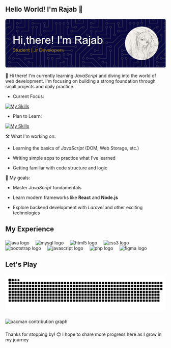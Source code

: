 ## Hello World! I'm Rajab 👋

![FelienZ](github-header-image.png)


<!--
**FelienZ/FelienZ** is a ✨ _special_ ✨ repository because its `README.md` (this file) appears on your GitHub profile.

Here are some ideas to get you started:

- 🔭 I’m currently working on ...
- 🌱 I’m currently learning ...
- 👯 I’m looking to collaborate on ...
- 🤔 I’m looking for help with ...
- 💬 Ask me about ...
- 📫 How to reach me: ...
- 😄 Pronouns: ...
- ⚡ Fun fact: ...
-->
🌱 Hi there! I'm currently learning *JavaScript* and diving into the world of web development. I'm focusing on building a strong foundation through small projects and daily practice.

- Current Focus:
  
[![My Skills](https://skillicons.dev/icons?i=js,html,css,php)](https://skillicons.dev)

- Plan to Learn:
  
[![My Skills](https://skillicons.dev/icons?i=react,nodejs,laravel,vue,python&theme=light&)](https://skillicons.dev)

🛠️ What I'm working on:

- Learning the basics of *JavaScript* (DOM, Web Storage, etc.)

- Writing simple apps to practice what I’ve learned

- Getting familiar with code structure and logic

🚀 My goals:

- Master *JavaScript* fundamentals

- Learn modern frameworks like **React** and **Node.js**

- Explore backend development with *Laravel* and other exciting technologies

<h2 align="left">My Experience</h2>

###

<div align="left">
  <img src="https://cdn.jsdelivr.net/gh/devicons/devicon/icons/java/java-original.svg" height="40" alt="java logo"  />
  <img width="12" />
  <img src="https://cdn.jsdelivr.net/gh/devicons/devicon/icons/mysql/mysql-original.svg" height="40" alt="mysql logo"  />
  <img width="12" />
  <img src="https://cdn.jsdelivr.net/gh/devicons/devicon/icons/html5/html5-original.svg" height="40" alt="html5 logo"  />
  <img width="12" />
  <img src="https://cdn.jsdelivr.net/gh/devicons/devicon/icons/css3/css3-original.svg" height="40" alt="css3 logo"  />
  <img width="12" />
  <img src="https://cdn.jsdelivr.net/gh/devicons/devicon/icons/bootstrap/bootstrap-original.svg" height="40" alt="bootstrap logo"  />
  <img width="12" />
  <img src="https://cdn.jsdelivr.net/gh/devicons/devicon/icons/javascript/javascript-original.svg" height="40" alt="javascript logo"  />
  <img width="12" />
  <img src="https://cdn.jsdelivr.net/gh/devicons/devicon/icons/php/php-original.svg" height="40" alt="php logo"  />
  <img width="12" />
  <img src="https://cdn.jsdelivr.net/gh/devicons/devicon/icons/figma/figma-original.svg" height="40" alt="figma logo"  />
</div>

<h2 align="left">Let's Play</h2>

###

<img src="https://raw.githubusercontent.com/FelienZ/FelienZ/output/snake.svg" alt="Snake animation" />

###

<picture>
  <source media="(prefers-color-scheme: dark)" srcset="https://raw.githubusercontent.com/FelienZ/FelienZ/output/pacman-contribution-graph-dark.svg">
  <source media="(prefers-color-scheme: light)" srcset="https://raw.githubusercontent.com/FelienZ/FelienZ/output/pacman-contribution-graph.svg">
  <img alt="pacman contribution graph" src="https://raw.githubusercontent.com/FelienZ/FelienZ/output/pacman-contribution-graph.svg">
</picture>

###

Thanks for stopping by! 😊 I hope to share more progress here as I grow in my journey
